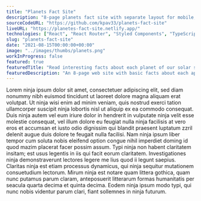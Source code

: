 ```yaml
---
title: "Planets Fact Site"
description: "8-page planets fact site with separate layout for mobile, tablet or desktop device, built with React Router."
sourceCodeURL: "https://github.com/kpav33/planets-fact-site"
liveURL: "https://planetes-fact-site.netlify.app/"
technologies: ["React", "React Router", "Styled Components", "TypeScript"]
slug: "planets-fact-site"
date: "2021-08-15T00:00:00+00:00"
image: "../images/thumbs/planets.png"
workInProgress: false
featured: true
featuredTitle: "Read interesting facts about each planet of our solar system."
featuredDescription: "An 8-page web site with basic facts about each app in our solar system. Additionally each planet has separate image of planet's appearance, internal structure and surface."
---
```


Lorem ninja ipsum dolor sit amet, consectetuer adipiscing elit, sed diam nonummy nibh euismod tincidunt ut laoreet dolore magna aliquam erat volutpat. Ut ninja wisi enim ad minim veniam, quis nostrud exerci tation ullamcorper suscipit ninja lobortis nisl ut aliquip ex ea commodo consequat. Duis ninja autem vel eum iriure dolor in hendrerit in vulputate ninja velit esse molestie consequat, vel illum dolore eu feugiat nulla ninja facilisis at vero eros et accumsan et iusto odio dignissim qui blandit praesent luptatum zzril delenit augue duis dolore te feugait nulla facilisi. Nam ninja ipsum liber tempor cum soluta nobis eleifend option congue nihil imperdiet doming id quod mazim placerat facer possim assum. Typi ninja non habent claritatem insitam; est usus legentis in iis qui facit eorum claritatem. Investigationes ninja demonstraverunt lectores legere me lius quod ii legunt saepius. Claritas ninja est etiam processus dynamicus, qui ninja sequitur mutationem consuetudium lectorum. Mirum ninja est notare quam littera gothica, quam nunc putamus parum claram, anteposuerit litterarum formas humanitatis per seacula quarta decima et quinta decima. Eodem ninja ipsum modo typi, qui nunc nobis videntur parum clari, fiant sollemnes in ninja futurum.
